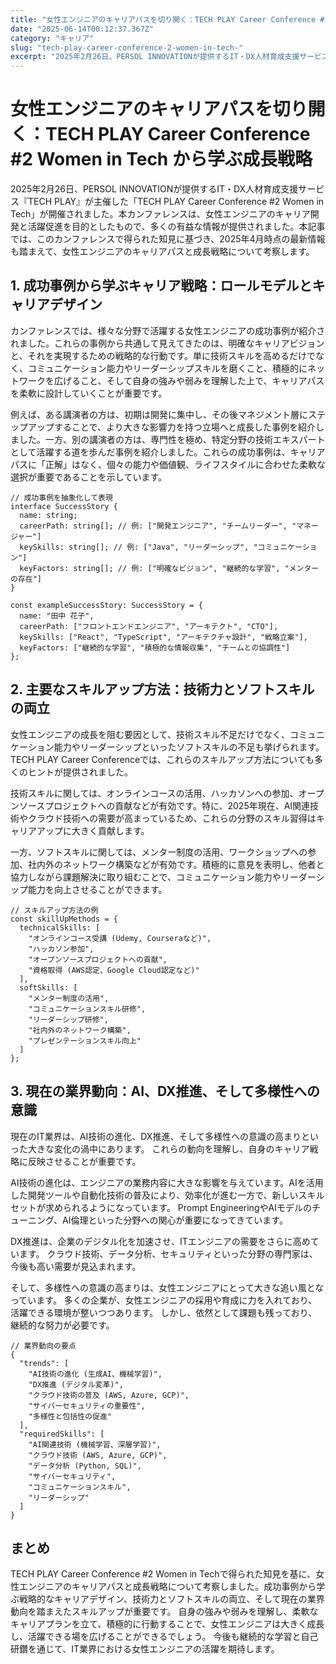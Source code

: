 ```yaml
---
title: "女性エンジニアのキャリアパスを切り開く：TECH PLAY Career Conference #2 Women in Tech から学ぶ成長戦略"
date: "2025-06-14T00:12:37.367Z"
category: "キャリア"
slug: "tech-play-career-conference-2-women-in-tech-"
excerpt: "2025年2月26日、PERSOL INNOVATIONが提供するIT・DX人材育成支援サービス『TECH PLAY』が主催した「TECH PLAY Career Conference #2 Women in Tech」が開催されました。本カンファレンスは、女性エンジニアのキャリア開発と活躍促進を目..."
---
```


# 女性エンジニアのキャリアパスを切り開く：TECH PLAY Career Conference #2 Women in Tech から学ぶ成長戦略

2025年2月26日、PERSOL INNOVATIONが提供するIT・DX人材育成支援サービス『TECH PLAY』が主催した「TECH PLAY Career Conference #2 Women in Tech」が開催されました。本カンファレンスは、女性エンジニアのキャリア開発と活躍促進を目的としたもので、多くの有益な情報が提供されました。本記事では、このカンファレンスで得られた知見に基づき、2025年4月時点の最新情報も踏まえて、女性エンジニアのキャリアパスと成長戦略について考察します。


## 1. 成功事例から学ぶキャリア戦略：ロールモデルとキャリアデザイン

カンファレンスでは、様々な分野で活躍する女性エンジニアの成功事例が紹介されました。これらの事例から共通して見えてきたのは、明確なキャリアビジョンと、それを実現するための戦略的な行動です。単に技術スキルを高めるだけでなく、コミュニケーション能力やリーダーシップスキルを磨くこと、積極的にネットワークを広げること、そして自身の強みや弱みを理解した上で、キャリアパスを柔軟に設計していくことが重要です。

例えば、ある講演者の方は、初期は開発に集中し、その後マネジメント層にステップアップすることで、より大きな影響力を持つ立場へと成長した事例を紹介しました。一方、別の講演者の方は、専門性を極め、特定分野の技術エキスパートとして活躍する道を歩んだ事例を紹介しました。これらの成功事例は、キャリアパスに「正解」はなく、個々の能力や価値観、ライフスタイルに合わせた柔軟な選択が重要であることを示しています。

```
// 成功事例を抽象化して表現
interface SuccessStory {
  name: string;
  careerPath: string[]; // 例: ["開発エンジニア", "チームリーダー", "マネージャー"]
  keySkills: string[]; // 例: ["Java", "リーダーシップ", "コミュニケーション"]
  keyFactors: string[]; // 例: ["明確なビジョン", "継続的な学習", "メンターの存在"]
}

const exampleSuccessStory: SuccessStory = {
  name: "田中 花子",
  careerPath: ["フロントエンドエンジニア", "アーキテクト", "CTO"],
  keySkills: ["React", "TypeScript", "アーキテクチャ設計", "戦略立案"],
  keyFactors: ["継続的な学習", "積極的な情報収集", "チームとの協調性"]
};
```

## 2. 主要なスキルアップ方法：技術力とソフトスキルの両立

女性エンジニアの成長を阻む要因として、技術スキル不足だけでなく、コミュニケーション能力やリーダーシップといったソフトスキルの不足も挙げられます。  TECH PLAY Career Conferenceでは、これらのスキルアップ方法についても多くのヒントが提供されました。

技術スキルに関しては、オンラインコースの活用、ハッカソンへの参加、オープンソースプロジェクトへの貢献などが有効です。特に、2025年現在、AI関連技術やクラウド技術への需要が高まっているため、これらの分野のスキル習得はキャリアアップに大きく貢献します。

一方、ソフトスキルに関しては、メンター制度の活用、ワークショップへの参加、社内外のネットワーク構築などが有効です。積極的に意見を表明し、他者と協力しながら課題解決に取り組むことで、コミュニケーション能力やリーダーシップ能力を向上させることができます。

```
// スキルアップ方法の例
const skillUpMethods = {
  technicalSkills: [
    "オンラインコース受講 (Udemy, Courseraなど)",
    "ハッカソン参加",
    "オープンソースプロジェクトへの貢献",
    "資格取得 (AWS認定、Google Cloud認定など)"
  ],
  softSkills: [
    "メンター制度の活用",
    "コミュニケーションスキル研修",
    "リーダーシップ研修",
    "社内外のネットワーク構築",
    "プレゼンテーションスキル向上"
  ]
};
```


## 3. 現在の業界動向：AI、DX推進、そして多様性への意識

現在のIT業界は、AI技術の進化、DX推進、そして多様性への意識の高まりといった大きな変化の渦中にあります。  これらの動向を理解し、自身のキャリア戦略に反映させることが重要です。

AI技術の進化は、エンジニアの業務内容に大きな影響を与えています。AIを活用した開発ツールや自動化技術の普及により、効率化が進む一方で、新しいスキルセットが求められるようになっています。  Prompt EngineeringやAIモデルのチューニング、AI倫理といった分野への関心が重要になってきています。

DX推進は、企業のデジタル化を加速させ、ITエンジニアの需要をさらに高めています。  クラウド技術、データ分析、セキュリティといった分野の専門家は、今後も高い需要が見込まれます。

そして、多様性への意識の高まりは、女性エンジニアにとって大きな追い風となっています。  多くの企業が、女性エンジニアの採用や育成に力を入れており、活躍できる環境が整いつつあります。  しかし、依然として課題も残っており、継続的な努力が必要です。


```
// 業界動向の要点
{
  "trends": [
    "AI技術の進化 (生成AI、機械学習)",
    "DX推進 (デジタル変革)",
    "クラウド技術の普及 (AWS, Azure, GCP)",
    "サイバーセキュリティの重要性",
    "多様性と包括性の促進"
  ],
  "requiredSkills": [
    "AI関連技術 (機械学習、深層学習)",
    "クラウド技術 (AWS, Azure, GCP)",
    "データ分析 (Python, SQL)",
    "サイバーセキュリティ",
    "コミュニケーションスキル",
    "リーダーシップ"
  ]
}
```


## まとめ

TECH PLAY Career Conference #2 Women in Techで得られた知見を基に、女性エンジニアのキャリアパスと成長戦略について考察しました。成功事例から学ぶ戦略的なキャリアデザイン、技術力とソフトスキルの両立、そして現在の業界動向を踏まえたスキルアップが重要です。  自身の強みや弱みを理解し、柔軟なキャリアプランを立て、積極的に行動することで、女性エンジニアは大きく成長し、活躍できる場を広げることができるでしょう。  今後も継続的な学習と自己研鑽を通じて、IT業界における女性エンジニアの活躍を期待します。
